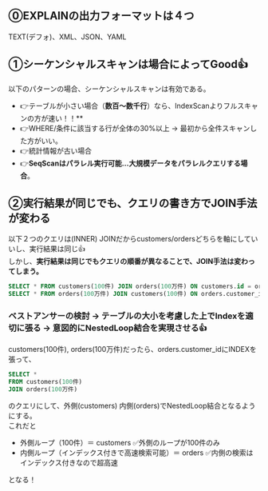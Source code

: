 ## ⓪EXPLAINの出力フォーマットは４つ
TEXT(デフォ)、XML、JSON、YAML

## ①シーケンシャルスキャンは場合によってGood👍
以下のパターンの場合、シーケンシャルスキャンは有効である。
- 👉テーブルが小さい場合（**数百～数千行**）なら、IndexScanよりフルスキャンの方が速い！！**
- 👉WHERE/条件に該当する行が全体の30%以上 → 最初から全件スキャンした方がいい。
- 👉統計情報が古い場合
- 👉**SeqScanはパラレル実行可能...大規模データをパラレルクエリする場合**。

## ②実行結果が同じでも、クエリの書き方でJOIN手法が変わる
以下２つのクエリは(INNER) JOINだからcustomers/ordersどちらを軸にしていいし、実行結果は同じ👍<br>
しかし、**実行結果は同じでもクエリの順番が異なることで、JOIN手法は変わってしまう。**
```sql
SELECT * FROM customers(100件) JOIN orders(100万件) ON customers.id = orders.customer_id;
SELECT * FROM orders(100万件) JOIN customers(100件) ON orders.customer_id = customers.id;
```

### ベストアンサーの検討 -> テーブルの大小を考慮した上でIndexを適切に張る -> 意図的にNestedLoop結合を実現させる👍
customers(100件), orders(100万件)だったら、orders.customer_idにINDEXを張って、
```sql
SELECT *
FROM customers(100件)
JOIN orders(100万件)
```
のクエリにして、外側(customers) 内側(orders)でNestedLoop結合となるようにする。<br>
これだと
- 外側ループ（100件）＝ customers ✅外側のループが100件のみ
- 内側ループ（インデックス付きで高速検索可能）＝ orders ✅内側の検索はインデックス付きなので超高速

となる！
